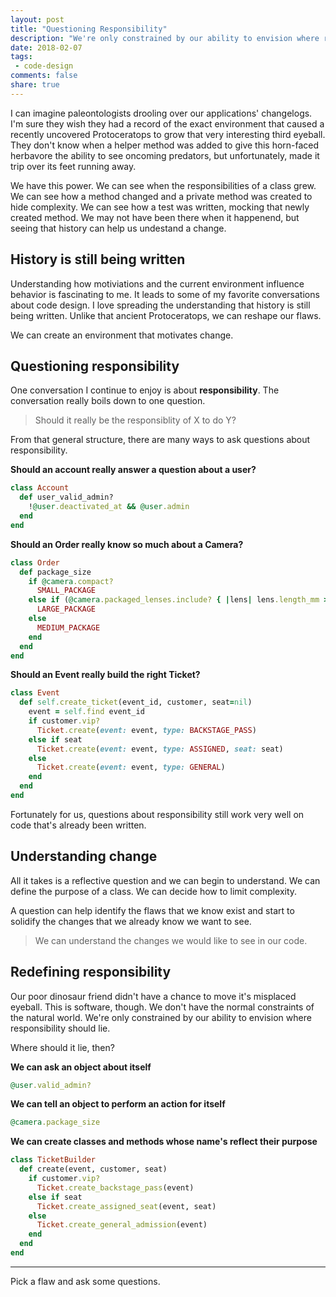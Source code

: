 ```yaml
---
layout: post
title: "Questioning Responsibility"
description: "We're only constrained by our ability to envision where responsibility should lie."
date: 2018-02-07
tags:
 - code-design
comments: false
share: true
---
```


I can imagine paleontologists drooling over our applications' changelogs. I'm sure they wish they had a record of the exact environment that caused a recently uncovered Protoceratops to grow that very interesting third eyeball. They don't know when a helper method was added to give this horn-faced herbavore the ability to see oncoming predators, but unfortunately, made it trip over its feet running away.

We have this power. We can see when the responsibilities of a class grew. We can see how a method changed and a private method was created to hide complexity. We can see how a test was written, mocking that newly created method. We may not have been there when it happenend, but seeing that history can help us undestand a change.

## History is still being written

Understanding how motiviations and the current environment influence behavior is fascinating to me. It leads to some of my favorite conversations about code design. I love spreading the understanding that history is still being written. Unlike that ancient Protoceratops, we can reshape our flaws.

We can create an environment that motivates change.

## Questioning responsibility

One conversation I continue to enjoy is about **responsibility**. The conversation really boils down to one question.

> Should it really be the responsiblity of X to do Y?

From that general structure, there are many ways to ask questions about responsibility.

**Should an account really answer a question about a user?**
``` ruby
class Account
  def user_valid_admin?
    !@user.deactivated_at && @user.admin
  end
end
```

**Should an Order really know so much about a Camera?**
``` ruby
class Order
  def package_size
    if @camera.compact?
      SMALL_PACKAGE
    else if (@camera.packaged_lenses.include? { |lens| lens.length_mm > 50 }) || (@camera.packaged_lenses.length > 2)
      LARGE_PACKAGE
    else
      MEDIUM_PACKAGE
    end
  end
end
```

**Should an Event really build the right Ticket?**
``` ruby
class Event
  def self.create_ticket(event_id, customer, seat=nil)
    event = self.find event_id
    if customer.vip?
      Ticket.create(event: event, type: BACKSTAGE_PASS)
    else if seat
      Ticket.create(event: event, type: ASSIGNED, seat: seat)
    else
      Ticket.create(event: event, type: GENERAL)
    end
  end
end
```
Fortunately for us, questions about responsibility still work very well on code that's already been written.

## Understanding change

All it takes is a reflective question and we can begin to understand. We can define the purpose of a class. We can decide how to limit complexity.

A question can help identify the flaws that we know exist and start to solidify the changes that we already know we want to see.

> We can understand the changes we would like to see in our code.

## Redefining responsibility

Our poor dinosaur friend didn't have a chance to move it's misplaced eyeball. This is software, though. We don't have the normal constraints of the natural world. We're only constrained by our ability to envision where responsibility should lie.

Where should it lie, then?

**We can ask an object about itself**
``` ruby
@user.valid_admin?
```

**We can tell an object to perform an action for itself**
``` ruby
@camera.package_size
```

**We can create classes and methods whose name's reflect their purpose**
``` ruby
class TicketBuilder
  def create(event, customer, seat)
    if customer.vip?
      Ticket.create_backstage_pass(event)
    else if seat
      Ticket.create_assigned_seat(event, seat)
    else
      Ticket.create_general_admission(event)
    end
  end
end
```

-------------------

Pick a flaw and ask some questions.
